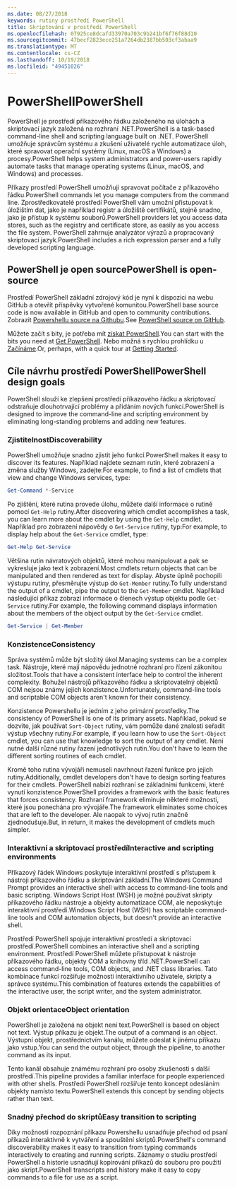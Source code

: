 ```yaml
---
ms.date: 08/27/2018
keywords: rutiny prostředí PowerShell
title: Skriptování v prostředí PowerShell
ms.openlocfilehash: 07925ce8dcafd33970a703c9b241bf6f76f88d10
ms.sourcegitcommit: 47becf2823ece251a7264db2387bb503cf3abaa9
ms.translationtype: MT
ms.contentlocale: cs-CZ
ms.lasthandoff: 10/19/2018
ms.locfileid: "49451026"
---
```

# <a name="powershell"></a><span data-ttu-id="f1472-103">PowerShell</span><span class="sxs-lookup"><span data-stu-id="f1472-103">PowerShell</span></span>

<span data-ttu-id="f1472-104">PowerShell je prostředí příkazového řádku založeného na úlohách a skriptovací jazyk založená na rozhraní .NET.</span><span class="sxs-lookup"><span data-stu-id="f1472-104">PowerShell is a task-based command-line shell and scripting language built on .NET.</span></span>
<span data-ttu-id="f1472-105">PowerShell umožňuje správcům systému a zkušení uživatelé rychle automatizace úloh, které spravovat operační systémy (Linux, macOS a Windows) a procesy.</span><span class="sxs-lookup"><span data-stu-id="f1472-105">PowerShell helps system administrators and power-users rapidly automate tasks that manage operating systems (Linux, macOS, and Windows) and processes.</span></span>

<span data-ttu-id="f1472-106">Příkazy prostředí PowerShell umožňují spravovat počítače z příkazového řádku.</span><span class="sxs-lookup"><span data-stu-id="f1472-106">PowerShell commands let you manage computers from the command line.</span></span> <span data-ttu-id="f1472-107">Zprostředkovatelé prostředí PowerShell vám umožní přistupovat k úložištím dat, jako je například registr a úložiště certifikátů, stejně snadno, jako je přístup k systému souborů.</span><span class="sxs-lookup"><span data-stu-id="f1472-107">PowerShell providers let you access data stores, such as the registry and certificate store, as easily as you access the file system.</span></span> <span data-ttu-id="f1472-108">PowerShell zahrnuje analyzátor výrazů a propracovaný skriptovací jazyk.</span><span class="sxs-lookup"><span data-stu-id="f1472-108">PowerShell includes a rich expression parser and a fully developed scripting language.</span></span>

## <a name="powershell-is-open-source"></a><span data-ttu-id="f1472-109">PowerShell je open source</span><span class="sxs-lookup"><span data-stu-id="f1472-109">PowerShell is open-source</span></span>

<span data-ttu-id="f1472-110">Prostředí PowerShell základní zdrojový kód je nyní k dispozici na webu GitHub a otevřít příspěvky vytvořené komunitou.</span><span class="sxs-lookup"><span data-stu-id="f1472-110">PowerShell base source code is now available in GitHub and open to community contributions.</span></span>
<span data-ttu-id="f1472-111">Zobrazit [Powershellu source na Githubu](https://github.com/powershell/powershell).</span><span class="sxs-lookup"><span data-stu-id="f1472-111">See [PowerShell source on GitHub](https://github.com/powershell/powershell).</span></span>

<span data-ttu-id="f1472-112">Můžete začít s bity, je potřeba mít [získat PowerShell](https://github.com/PowerShell/PowerShell#get-powershell).</span><span class="sxs-lookup"><span data-stu-id="f1472-112">You can start with the bits you need at [Get PowerShell](https://github.com/PowerShell/PowerShell#get-powershell).</span></span>
<span data-ttu-id="f1472-113">Nebo možná s rychlou prohlídku u [Začínáme](https://github.com/PowerShell/PowerShell/blob/master/docs/learning-powershell).</span><span class="sxs-lookup"><span data-stu-id="f1472-113">Or, perhaps, with a quick tour at [Getting Started](https://github.com/PowerShell/PowerShell/blob/master/docs/learning-powershell).</span></span>

## <a name="powershell-design-goals"></a><span data-ttu-id="f1472-114">Cíle návrhu prostředí PowerShell</span><span class="sxs-lookup"><span data-stu-id="f1472-114">PowerShell design goals</span></span>

<span data-ttu-id="f1472-115">PowerShell slouží ke zlepšení prostředí příkazového řádku a skriptovací odstraňuje dlouhotrvající problémy a přidáním nových funkcí.</span><span class="sxs-lookup"><span data-stu-id="f1472-115">PowerShell is designed to improve the command-line and scripting environment by eliminating long-standing problems and adding new features.</span></span>

### <a name="discoverability"></a><span data-ttu-id="f1472-116">Zjistitelnost</span><span class="sxs-lookup"><span data-stu-id="f1472-116">Discoverability</span></span>

<span data-ttu-id="f1472-117">PowerShell umožňuje snadno zjistit jeho funkcí.</span><span class="sxs-lookup"><span data-stu-id="f1472-117">PowerShell makes it easy to discover its features.</span></span> <span data-ttu-id="f1472-118">Například najdete seznam rutin, které zobrazení a změna služby Windows, zadejte:</span><span class="sxs-lookup"><span data-stu-id="f1472-118">For example, to find a list of cmdlets that view and change Windows services, type:</span></span>

```powershell
Get-Command *-Service
```

<span data-ttu-id="f1472-119">Po zjištění, které rutina provede úlohu, můžete další informace o rutině pomocí `Get-Help` rutiny.</span><span class="sxs-lookup"><span data-stu-id="f1472-119">After discovering which cmdlet accomplishes a task, you can learn more about the cmdlet by using the `Get-Help` cmdlet.</span></span> <span data-ttu-id="f1472-120">Například pro zobrazení nápovědy o `Get-Service` rutiny, typ:</span><span class="sxs-lookup"><span data-stu-id="f1472-120">For example, to display help about the `Get-Service` cmdlet, type:</span></span>

```powershell
Get-Help Get-Service
```

<span data-ttu-id="f1472-121">Většina rutin návratových objektů, které mohou manipulovat a pak se vykresluje jako text k zobrazení.</span><span class="sxs-lookup"><span data-stu-id="f1472-121">Most cmdlets return objects that can be manipulated and then rendered as text for display.</span></span> <span data-ttu-id="f1472-122">Abyste úplně pochopili výstupu rutiny, přesměrujte výstup do `Get-Member` rutiny.</span><span class="sxs-lookup"><span data-stu-id="f1472-122">To fully understand the output of a cmdlet, pipe the output to the `Get-Member` cmdlet.</span></span> <span data-ttu-id="f1472-123">Například následující příkaz zobrazí informace o členech výstup objektu podle `Get-Service` rutiny.</span><span class="sxs-lookup"><span data-stu-id="f1472-123">For example, the following command displays information about the members of the object output by the `Get-Service` cmdlet.</span></span>

```powershell
Get-Service | Get-Member
```

### <a name="consistency"></a><span data-ttu-id="f1472-124">Konzistence</span><span class="sxs-lookup"><span data-stu-id="f1472-124">Consistency</span></span>

<span data-ttu-id="f1472-125">Správa systémů může být složitý úkol.</span><span class="sxs-lookup"><span data-stu-id="f1472-125">Managing systems can be a complex task.</span></span> <span data-ttu-id="f1472-126">Nástroje, které mají nápovědu jednotné rozhraní pro řízení zákonitou složitost.</span><span class="sxs-lookup"><span data-stu-id="f1472-126">Tools that have a consistent interface help to control the inherent complexity.</span></span> <span data-ttu-id="f1472-127">Bohužel nástrojů příkazového řádku a skriptovatelný objektů COM nejsou známy jejich konzistence.</span><span class="sxs-lookup"><span data-stu-id="f1472-127">Unfortunately, command-line tools and scriptable COM objects aren't known for their consistency.</span></span>

<span data-ttu-id="f1472-128">Konzistence Powershellu je jedním z jeho primární prostředky.</span><span class="sxs-lookup"><span data-stu-id="f1472-128">The consistency of PowerShell is one of its primary assets.</span></span> <span data-ttu-id="f1472-129">Například, pokud se dozvíte, jak používat `Sort-Object` rutiny, vám pomůže dané znalosti seřadit výstup všechny rutiny.</span><span class="sxs-lookup"><span data-stu-id="f1472-129">For example, if you learn how to use the `Sort-Object` cmdlet, you can use that knowledge to sort the output of any cmdlet.</span></span> <span data-ttu-id="f1472-130">Není nutné další různé rutiny řazení jednotlivých rutin.</span><span class="sxs-lookup"><span data-stu-id="f1472-130">You don't have to learn the different sorting routines of each cmdlet.</span></span>

<span data-ttu-id="f1472-131">Kromě toho rutina vývojáři nemuseli navrhnout řazení funkce pro jejich rutiny.</span><span class="sxs-lookup"><span data-stu-id="f1472-131">Additionally, cmdlet developers don't have to design sorting features for their cmdlets.</span></span> <span data-ttu-id="f1472-132">PowerShell nabízí rozhraní se základními funkcemi, které vynutí konzistence.</span><span class="sxs-lookup"><span data-stu-id="f1472-132">PowerShell provides a framework with the basic features that forces consistency.</span></span> <span data-ttu-id="f1472-133">Rozhraní framework eliminuje některé možnosti, které jsou ponechána pro vývojáře.</span><span class="sxs-lookup"><span data-stu-id="f1472-133">The framework eliminates some choices that are left to the developer.</span></span> <span data-ttu-id="f1472-134">Ale naopak to vývoj rutin značně zjednodušuje.</span><span class="sxs-lookup"><span data-stu-id="f1472-134">But, in return, it makes the development of cmdlets much simpler.</span></span>

### <a name="interactive-and-scripting-environments"></a><span data-ttu-id="f1472-135">Interaktivní a skriptovací prostředí</span><span class="sxs-lookup"><span data-stu-id="f1472-135">Interactive and scripting environments</span></span>

<span data-ttu-id="f1472-136">Příkazový řádek Windows poskytuje interaktivní prostředí s přístupem k nástroji příkazového řádku a skriptování základní.</span><span class="sxs-lookup"><span data-stu-id="f1472-136">The Windows Command Prompt provides an interactive shell with access to command-line tools and basic scripting.</span></span> <span data-ttu-id="f1472-137">Windows Script Host (WSH) je možné používat skripty příkazového řádku nástroje a objekty automatizace COM, ale neposkytuje interaktivní prostředí.</span><span class="sxs-lookup"><span data-stu-id="f1472-137">Windows Script Host (WSH) has scriptable command-line tools and COM automation objects, but doesn't provide an interactive shell.</span></span>

<span data-ttu-id="f1472-138">Prostředí PowerShell spojuje interaktivní prostředí a skriptovací prostředí.</span><span class="sxs-lookup"><span data-stu-id="f1472-138">PowerShell combines an interactive shell and a scripting environment.</span></span> <span data-ttu-id="f1472-139">Prostředí PowerShell můžete přistupovat k nástroje příkazového řádku, objekty COM a knihovny tříd .NET.</span><span class="sxs-lookup"><span data-stu-id="f1472-139">PowerShell can access command-line tools, COM objects, and .NET class libraries.</span></span> <span data-ttu-id="f1472-140">Tato kombinace funkcí rozšiřuje možnosti interaktivního uživatele, skripty a správce systému.</span><span class="sxs-lookup"><span data-stu-id="f1472-140">This combination of features extends the capabilities of the interactive user, the script writer, and the system administrator.</span></span>

### <a name="object-orientation"></a><span data-ttu-id="f1472-141">Objekt orientace</span><span class="sxs-lookup"><span data-stu-id="f1472-141">Object orientation</span></span>

<span data-ttu-id="f1472-142">PowerShell je založená na objekt není text.</span><span class="sxs-lookup"><span data-stu-id="f1472-142">PowerShell is based on object not text.</span></span> <span data-ttu-id="f1472-143">Výstup příkazu je objekt.</span><span class="sxs-lookup"><span data-stu-id="f1472-143">The output of a command is an object.</span></span> <span data-ttu-id="f1472-144">Výstupní objekt, prostřednictvím kanálu, můžete odeslat k jinému příkazu jako vstup.</span><span class="sxs-lookup"><span data-stu-id="f1472-144">You can send the output object, through the pipeline, to another command as its input.</span></span>

<span data-ttu-id="f1472-145">Tento kanál obsahuje známému rozhraní pro osoby zkušenosti s další prostředí.</span><span class="sxs-lookup"><span data-stu-id="f1472-145">This pipeline provides a familiar interface for people experienced with other shells.</span></span> <span data-ttu-id="f1472-146">Prostředí PowerShell rozšiřuje tento koncept odesláním objekty namísto textu.</span><span class="sxs-lookup"><span data-stu-id="f1472-146">PowerShell extends this concept by sending objects rather than text.</span></span>

### <a name="easy-transition-to-scripting"></a><span data-ttu-id="f1472-147">Snadný přechod do skriptů</span><span class="sxs-lookup"><span data-stu-id="f1472-147">Easy transition to scripting</span></span>

<span data-ttu-id="f1472-148">Díky možnosti rozpoznání příkazu Powershellu usnadňuje přechod od psaní příkazů interaktivně k vytváření a spouštění skriptů.</span><span class="sxs-lookup"><span data-stu-id="f1472-148">PowerShell's command discoverability makes it easy to transition from typing commands interactively to creating and running scripts.</span></span> <span data-ttu-id="f1472-149">Záznamy o studiu prostředí PowerShell a historie usnadňují kopírování příkazů do souboru pro použití jako skript.</span><span class="sxs-lookup"><span data-stu-id="f1472-149">PowerShell transcripts and history make it easy to copy commands to a file for use as a script.</span></span>

